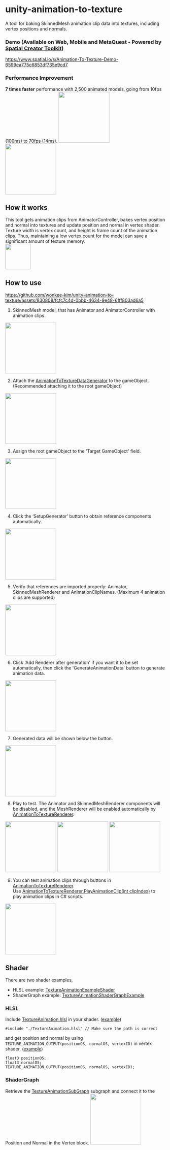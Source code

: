# unity-animation-to-texture
A tool for baking SkinnedMesh animation clip data into textures, including vertex positions and normals.



### Demo (Available on Web, Mobile and MetaQuest - Powered by [Spatial Creator Toolkit](https://www.spatial.io/toolkit))
https://www.spatial.io/s/Animation-To-Texture-Demo-6599ea775c6853df735e9cd7



### Performance Improvement
**7 times faster** performance with 2,500 animated models, going from 10fps (100ms) to 70fps (14ms).
<img src="https://github.com/wonkee-kim/unity-animation-to-texture/assets/830808/a31d2fb2-0994-4aaf-8634-5227645639d6" height="160">  
<img src="https://github.com/wonkee-kim/unity-animation-to-texture/assets/830808/1a3f8af3-7e91-4bc7-9d81-a1d00802b8b5" height="160">  



## How it works
This tool gets animation clips from AnimatorController, bakes vertex position and normal into textures and update position and normal in vertex shader. 
Texture width is vertex count, and height is frame count of the animation clips. Thus, maintaining a low vertex count for the model can save a significant amount of texture memory.  
<img src="https://github.com/wonkee-kim/unity-animation-to-texture/assets/830808/be42838b-c11c-4388-b888-d18ebcf3c49e" height="80">  



## How to use
https://github.com/wonkee-kim/unity-animation-to-texture/assets/830808/fcfc7c4d-0bbb-4634-9e48-6fff803ad6a5


1. SkinnedMesh model, that has Animator and AnimatorController with animation clips.  
<img src="https://github.com/wonkee-kim/unity-animation-to-texture/assets/830808/46720a4e-213d-4a50-bc73-faa4ee3af308" height="160">  


2. Attach the [AnimationToTextureDataGenerator](https://github.com/wonkee-kim/unity-animation-to-texture/blob/main/unity-animation-to-texture-unity/Assets/AnimationToTexture/Scripts/AnimationToTextureDataGenerator.cs) to the gameObject. (Recommended attaching it to the root gameObject)  
<img src="https://github.com/wonkee-kim/unity-animation-to-texture/assets/830808/4dfdd14c-9d12-4eb9-a36c-db8a3dc25b96" height="160">  


3. Assign the root gameObject to the 'Target GameObject' field.  
<img src="https://github.com/wonkee-kim/unity-animation-to-texture/assets/830808/480b9850-4fc1-42c8-b7ca-2b1ff5fd7060" height="160">  


4. Click the ‘SetupGenerator’ button to obtain reference components automatically.  
<img src="https://github.com/wonkee-kim/unity-animation-to-texture/assets/830808/1cdd35a8-f616-41e4-ac1a-92ad85a86dac" height="160">  


5. Verify that references are imported properly: Animator, SkinnedMeshRenderer and AnimationClipNames. (Maximum 4 animation clips are supported)  
<img src="https://github.com/wonkee-kim/unity-animation-to-texture/assets/830808/94c0c541-8134-42ec-a80a-de5dd6ed548a" height="160">  


6. Click 'Add Renderer after generation' if you want it to be set automatically, then click the 'GenerateAnimationData' button to generate animation data.  
<img src="https://github.com/wonkee-kim/unity-animation-to-texture/assets/830808/e6a831dd-6c96-4583-b916-f51d6397ee2c" height="160">  


7. Generated data will be shown below the button.  
<img src="https://github.com/wonkee-kim/unity-animation-to-texture/assets/830808/f10d0684-e97d-420a-b0bd-0729e26a642b" height="160">  


8. Play to test. The Animator and SkinnedMeshRenderer components will be disabled, and the MeshRenderer will be enabled automatically by [AnimationToTextureRenderer](https://github.com/wonkee-kim/unity-animation-to-texture/blob/main/unity-animation-to-texture-unity/Assets/AnimationToTexture/Scripts/AnimationToTextureRenderer.cs).  
<img src="https://github.com/wonkee-kim/unity-animation-to-texture/assets/830808/6db009e6-d7d9-49e7-aecb-cb2e1737dac2" height="160">  
<img src="https://github.com/wonkee-kim/unity-animation-to-texture/assets/830808/b23cd472-6e1f-44da-af16-b32c259f1479" height="160">
<img src="https://github.com/wonkee-kim/unity-animation-to-texture/assets/830808/ff13b2ca-a150-478c-96c0-b24188992325" height="160">


9. You can test animation clips through buttons in [AnimationToTextureRenderer](https://github.com/wonkee-kim/unity-animation-to-texture/blob/main/unity-animation-to-texture-unity/Assets/AnimationToTexture/Scripts/AnimationToTextureRenderer.cs).  
Use [AnimationToTextureRenderer.PlayAnimationClip(int clipIndex)](https://github.com/wonkee-kim/unity-animation-to-texture/blob/main/unity-animation-to-texture-unity/Assets/AnimationToTexture/Scripts/AnimationToTextureRenderer.cs#L31) to play animation clips in C# scripts.
<img src="https://github.com/wonkee-kim/unity-animation-to-texture/assets/830808/53ee58f2-c3d3-429a-99d3-afa61ea702ab" height="160">



## Shader
There are two shader examples,
- HLSL example: [TextureAnimationExampleShader](https://github.com/wonkee-kim/unity-animation-to-texture/blob/main/unity-animation-to-texture-unity/Assets/AnimationToTexture/Shaders/TextureAnimationExampleShader.shader)
- ShaderGraph example: [TextureAnimationShaderGraphExample](https://github.com/wonkee-kim/unity-animation-to-texture/blob/main/unity-animation-to-texture-unity/Assets/AnimationToTexture/Shaders/TextureAnimationShaderGraphExample.shadergraph)

### HLSL
Include [TextureAnimation.hlsl](https://github.com/wonkee-kim/unity-animation-to-texture/blob/main/unity-animation-to-texture-unity/Assets/AnimationToTexture/Shaders/TextureAnimation.hlsl) in your shader. ([example](https://github.com/wonkee-kim/unity-animation-to-texture/blob/main/unity-animation-to-texture-unity/Assets/AnimationToTexture/Shaders/TextureAnimationExampleShader.shader#L35))
```hlsl
#include "./TextureAnimation.hlsl" // Make sure the path is correct
```
and get position and normal by using `TEXTURE_ANIMATION_OUTPUT(positionOS, normalOS, vertexID)` in vertex shader. ([example](https://github.com/wonkee-kim/unity-animation-to-texture/blob/main/unity-animation-to-texture-unity/Assets/AnimationToTexture/Shaders/TextureAnimationExampleShader.shader#L71-L73))
```hlsl
float3 positionOS;
float3 normalOS;
TEXTURE_ANIMATION_OUTPUT(positionOS, normalOS, vertexID);
```

### ShaderGraph
Retrieve the [TextureAnimationSubGraph](https://github.com/wonkee-kim/unity-animation-to-texture/blob/main/unity-animation-to-texture-unity/Assets/AnimationToTexture/Shaders/TextureAnimationSubGraph.shadersubgraph) subgraph and connect it to the Position and Normal in the Vertex block.
<img src="https://github.com/wonkee-kim/unity-animation-to-texture/assets/830808/1db5de29-a1b6-4313-bfbd-9758f8783dbf" height="160">  
